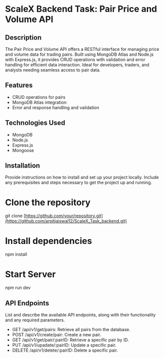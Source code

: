 # ScaleX Backend Task: Pair Price and Volume API

## Description 

The Pair Price and Volume API offers a RESTful interface for managing price and volume data for trading pairs. Built using MongoDB Atlas and Node.js with Express.js, it provides CRUD operations with validation and error handling for efficient data interaction. Ideal for developers, traders, and analysts needing seamless access to pair data.

## Features

- CRUD operations for pairs
- MongoDB Atlas integration
- Error and response handling and validation

## Technologies Used

- MongoDB
- Node.js
- Express.js
- Mongoose

## Installation
Provide instructions on how to install and set up your project locally. Include any prerequisites and steps necessary to get the project up and running.

# Clone the repository
git clone [https://github.com/your/repository.git](https://github.com/arpitjaiswal12/ScaleX_Task_backend.git)

# Install dependencies
npm install

# Start Server 
npm run dev

## API Endpoints
List and describe the available API endpoints, along with their functionality and any required parameters.

- GET /api/v1/get/pairs: Retrieve all pairs from the database.
- POST /api/v1/create/pair: Create a new pair.
- GET /api/v1/get/pair/:pairID: Retrieve a specific pair by ID.
- PUT /api/v1/upadate/:pairID: Update a specific pair.
- DELETE /api/v1/delete/:pairID: Delete a specific pair.
